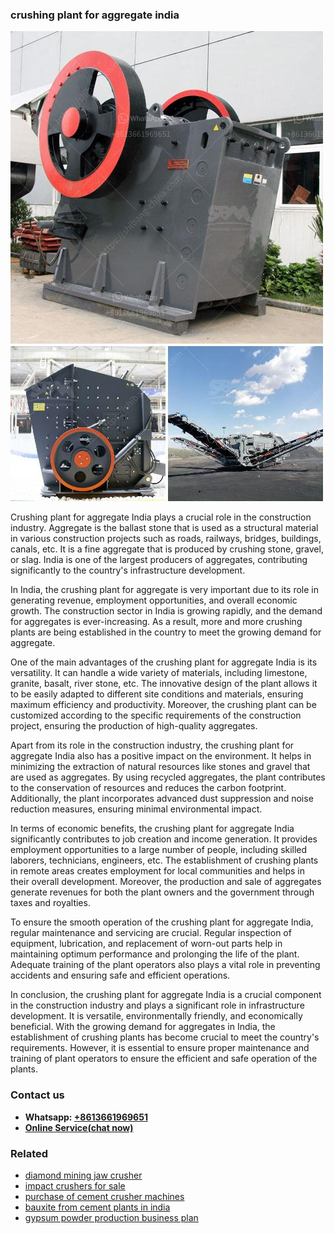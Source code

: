 <h3>crushing plant for aggregate india</h3><img src='1702953158.jpg' alt=''><p>Crushing plant for aggregate India plays a crucial role in the construction industry. Aggregate is the ballast stone that is used as a structural material in various construction projects such as roads, railways, bridges, buildings, canals, etc. It is a fine aggregate that is produced by crushing stone, gravel, or slag. India is one of the largest producers of aggregates, contributing significantly to the country's infrastructure development.</p><p>In India, the crushing plant for aggregate is very important due to its role in generating revenue, employment opportunities, and overall economic growth. The construction sector in India is growing rapidly, and the demand for aggregates is ever-increasing. As a result, more and more crushing plants are being established in the country to meet the growing demand for aggregate.</p><p>One of the main advantages of the crushing plant for aggregate India is its versatility. It can handle a wide variety of materials, including limestone, granite, basalt, river stone, etc. The innovative design of the plant allows it to be easily adapted to different site conditions and materials, ensuring maximum efficiency and productivity. Moreover, the crushing plant can be customized according to the specific requirements of the construction project, ensuring the production of high-quality aggregates.</p><p>Apart from its role in the construction industry, the crushing plant for aggregate India also has a positive impact on the environment. It helps in minimizing the extraction of natural resources like stones and gravel that are used as aggregates. By using recycled aggregates, the plant contributes to the conservation of resources and reduces the carbon footprint. Additionally, the plant incorporates advanced dust suppression and noise reduction measures, ensuring minimal environmental impact.</p><p>In terms of economic benefits, the crushing plant for aggregate India significantly contributes to job creation and income generation. It provides employment opportunities to a large number of people, including skilled laborers, technicians, engineers, etc. The establishment of crushing plants in remote areas creates employment for local communities and helps in their overall development. Moreover, the production and sale of aggregates generate revenues for both the plant owners and the government through taxes and royalties.</p><p>To ensure the smooth operation of the crushing plant for aggregate India, regular maintenance and servicing are crucial. Regular inspection of equipment, lubrication, and replacement of worn-out parts help in maintaining optimum performance and prolonging the life of the plant. Adequate training of the plant operators also plays a vital role in preventing accidents and ensuring safe and efficient operations.</p><p>In conclusion, the crushing plant for aggregate India is a crucial component in the construction industry and plays a significant role in infrastructure development. It is versatile, environmentally friendly, and economically beneficial. With the growing demand for aggregates in India, the establishment of crushing plants has become crucial to meet the country's requirements. However, it is essential to ensure proper maintenance and training of plant operators to ensure the efficient and safe operation of the plants.</p><h3>Contact us</h3><ul><li><strong>Whatsapp:&nbsp;<a href="https://wa.me/8613661969651">+8613661969651</a></strong></li><li><a href="https://swt.shibang-china.com/?git&amp;zhl&amp;crushing plant for aggregate india"><strong>Online Service(chat now)</strong></a></li></ul><h3>Related</h3><ul><li><a href='diamond mining jaw crusher.md'>diamond mining jaw crusher</a></li><li><a href='impact crushers for sale.md'>impact crushers for sale</a></li><li><a href='purchase of cement crusher machines.md'>purchase of cement crusher machines</a></li><li><a href='bauxite from cement plants in india.md'>bauxite from cement plants in india</a></li><li><a href='gypsum powder production business plan.md'>gypsum powder production business plan</a></li></ul>